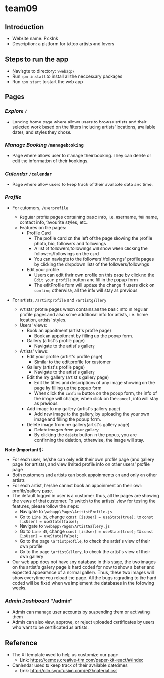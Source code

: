 # team09

## Introduction
  - Website name: PickInk 
  - Description: a platform for tattoo artists and lovers

## Steps to run the app
  - Naviagte to directory: `\webapp\`
  - Run `npm install` to install all the neccessary packages
  - Run `npm start` to start the web app

## Pages

### *Explore* `/`
- Landing home page where allows users to browse artists and their selected work based on the filters including artists' locations, available dates, and styles they chose. 

### *Manage Booking* `/managebooking`
- Page where allows user to manage their booking. They can delete or edit the information of their bookings.

### *Calendar* `/calendar`
- Page where allow users to keep track of their available data and time.

### *Profile*  
  - For cutomers, `/userprofile`
    - Regular profile pages containing basic info, i.e. username, full name, contact info, favourite styles, etc.. 
    - Features on the pages:
      - Profile Card
        - The profile card on the left of the page showing the profile photo, bio, followers and followings
        - A list of followers/followings will show when clicking the followers/followings on the card
        - You can naviagte to the followers'/followings' profile pages by clicking the dropdown lists of the followers/followings
      - Edit your profile
        - Users can edit their own profile on this page by clicking the `Edit your profile` button and fill in the popup form
        - The editProfile form will update the change if users click on `comfirm`, otherwise, all the info will stay as previous
      
  - For artists, `/artistprofile` and `/artistgallery`
    - Artists' profile pages which contains all the basic info in regular profile pages and also some additional info for artists, i.e. home location, artists' styles.
    - Users' views:
      - Book an appoitment (artist's profile page)
        - Book an appoitment by filling up the popup form.
      - Gallery (artist's profile page)
        - Navigate to the artist's gallery
    - Artists' views:
      - Edit your profile (artist's profile page)
        - Similar to the edit profile for customer
      - Gallery (artist's profile page)
        - Navigate to the artist's gallery
      - Edit the my gallery (artist's gallery page)
        - Edit the titles and descriptions of any image showing on the page by filling up the popup form
        - When click the `confirm` button on the popup form, the info of the image will change; when click on the `cancel`, info will stay as previous
      - Add image to my gallery (artist's gallery page)
        - Add new image to the gallery, by uploading the your own image and filling the popup form.
      - Delete image from my gallery(artist's gallery page)
        - Delete images from your gallery
        - By clicking the `delete` button in the popup, you are confirming the deletion, otherwise, the image will stay. 
  
  **Note (Important!):** 
  - For each user, he/she can only edit their own profile page (and gallery page, for artists), and view limited profile info on other users' profile page. 
  - Both customers and artists can book appoinments on and only on other artists
  - For each artist, he/she cannot book an appoinment on their own profile/gallery page. 
  - The default logged in user is a customer, thus, all the pages are showing the views of that customer. To switch to the artists' view for testing the features, please follow the steps:
    - Navigate to `\webapp\Pages\AritistProfile.js`
    - Go to `Line 39`, change `const [isUser] = useState(true);` to `const [isUser] = useState(false);`
    - Navigate to `\webapp\Pages\ArtistGallery.js`
    - Go to `Line 45`, change `const [isUser] = useState(true);` to `const [isUser] = useState(false);`
    - Go to the page `\artistprofile`, to check the artist's view of their own profile
    - Go to the page `\artistGallery`, to check the artist's view of their own gallery
  - Our web app does not have any database in this stage, the two images on the artist's gallery page is hard coded for now to show a better and expected appearance of a normal gallery. Thus, these two images will show everytime you reload the page. All the bugs regrading to the hard coded will be fixed when we implement the databases in the following weeks. 

### *Admin Dashboard* "/admin"
- Admin can manage user accounts by suspending them or activating them.
- Admin can also view, approve, or reject uploaded certificates by users who want to be certificated as artists.

## Reference
- The UI template used to help us customize our page
  - Link: https://demos.creative-tim.com/paper-kit-react/#/index
- Canlendar used to keep track of their available datetimes
  - Link: http://cdn.syncfusion.com/ej2/material.css

